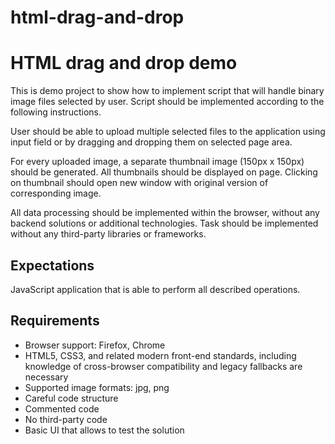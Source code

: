 # html-drag-and-drop
HTML drag and drop demo
=======================

This is demo project to show how to implement script that will handle binary image files selected by user. Script should be implemented according to the following instructions.

User should be able to upload multiple selected files to the application using input field or by dragging and dropping them on selected page area.

For every uploaded image, a separate thumbnail image (150px x 150px) should be generated. All thumbnails should be displayed on page. Clicking on thumbnail should open new window with original version of corresponding image.

All data processing should be implemented within the browser, without any backend solutions or additional technologies. Task should be implemented without any third-party libraries or frameworks.

 
Expectations
------------
JavaScript application that is able to perform all described operations.

 
Requirements
------------
* Browser support: Firefox, Chrome
* HTML5, CSS3, and related modern front-end standards, including knowledge of cross-browser compatibility and legacy fallbacks are necessary
* Supported image formats: jpg, png
* Careful code structure
* Commented code
* No third-party code
* Basic UI that allows to test the solution
